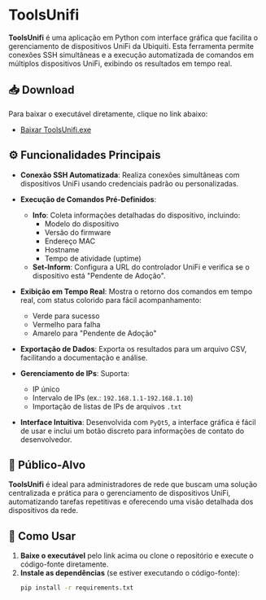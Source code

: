 # ToolsUnifi

**ToolsUnifi** é uma aplicação em Python com interface gráfica que facilita o gerenciamento de dispositivos UniFi da Ubiquiti. Esta ferramenta permite conexões SSH simultâneas e a execução automatizada de comandos em múltiplos dispositivos UniFi, exibindo os resultados em tempo real.

## 📥 Download

Para baixar o executável diretamente, clique no link abaixo:

- [Baixar ToolsUnifi.exe](https://github.com/marcelosobrinho/ToolsUnifi/releases/download/Produ%C3%A7%C3%A3o/ToolsUnifi.exe)

## ⚙️ Funcionalidades Principais

- **Conexão SSH Automatizada**: Realiza conexões simultâneas com dispositivos UniFi usando credenciais padrão ou personalizadas.
  
- **Execução de Comandos Pré-Definidos**:
  - **Info**: Coleta informações detalhadas do dispositivo, incluindo:
    - Modelo do dispositivo
    - Versão do firmware
    - Endereço MAC
    - Hostname
    - Tempo de atividade (uptime)
  - **Set-Inform**: Configura a URL do controlador UniFi e verifica se o dispositivo está "Pendente de Adoção".

- **Exibição em Tempo Real**: Mostra o retorno dos comandos em tempo real, com status colorido para fácil acompanhamento:
  - Verde para sucesso
  - Vermelho para falha
  - Amarelo para "Pendente de Adoção"

- **Exportação de Dados**: Exporta os resultados para um arquivo CSV, facilitando a documentação e análise.

- **Gerenciamento de IPs**: Suporta:
  - IP único
  - Intervalo de IPs (ex.: `192.168.1.1-192.168.1.10`)
  - Importação de listas de IPs de arquivos `.txt`

- **Interface Intuitiva**: Desenvolvida com `PyQt5`, a interface gráfica é fácil de usar e inclui um botão discreto para informações de contato do desenvolvedor.

## 🎯 Público-Alvo

**ToolsUnifi** é ideal para administradores de rede que buscam uma solução centralizada e prática para o gerenciamento de dispositivos UniFi, automatizando tarefas repetitivas e oferecendo uma visão detalhada dos dispositivos da rede.

## 🚀 Como Usar

1. **Baixe o executável** pelo link acima ou clone o repositório e execute o código-fonte diretamente.
2. **Instale as dependências** (se estiver executando o código-fonte):
   ```bash
   pip install -r requirements.txt
